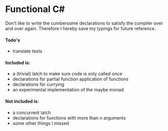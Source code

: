 # Functional C#

Don't like to write the cumbersome declarations to satisfy the compiler over and over again. Therefore I hereby save my typings for future reference.

#### Todo's
* translate tests

#### Included is:
* a (trivial) latch to make sure code is only called once
* declarations for partial function application of functions
* declarations for currying
* an experimental implementation of the maybe monad

#### Not included is:
* a concurrent latch
* declarations for functions with more than n arguments
* some other things I missed
